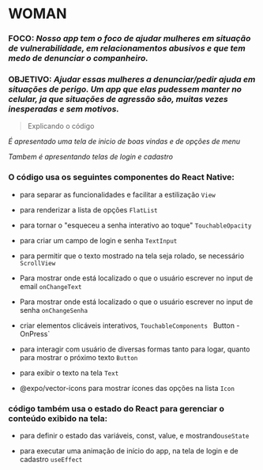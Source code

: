 # WOMAN


### FOCO: *Nosso app tem o foco de ajudar mulheres em situação de vulnerabilidade, em relacionamentos abusivos e que tem medo de denunciar o companheiro.*

### OBJETIVO: *Ajudar essas mulheres a denunciar/pedir ajuda em situações de perigo. Um app que elas pudessem manter no celular, ja que situações de agressão são, muitas vezes inesperadas e sem motivos.* 

>Explicando o código

 *É apresentado uma tela de inicio de boas vindas e de opções de menu*
 
 *Tambem é apresentando telas de login e cadastro*

### **O código usa os seguintes componentes do React Native:**


* para separar as funcionalidades e facilitar a estilização `View`


* para renderizar a lista de opções `FlatList`


*  para tornar o "esqueceu a senha interativo ao toque" `TouchableOpacity`


* para criar um campo de login e senha `TextInput `


* para permitir que o texto mostrado na tela seja rolado, se necessário `ScrollView `


* Para mostrar onde está localizado o que o usuário escrever no input de email `onChangeText`
* Para mostrar onde está localizado o que o usuário escrever no input de senha `onChangeSenha`


*  criar elementos clicáveis interativos,  `TouchableComponents `  Button - OnPress`

* para interagir com usuário de diversas formas tanto para logar, quanto para mostrar o próximo texto `Button` 

* para exibir o texto na tela `Text `


* @expo/vector-icons para mostrar ícones das opções na lista `Icon `

### **código também usa o estado do React para gerenciar o conteúdo exibido na tela:**



* para definir o estado das variáveis, const, value, e mostrando`useState `



 * para executar uma animação de início do app, na tela de login e de cadastro `useEffect`
